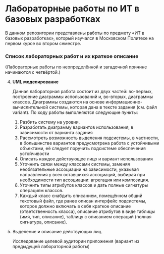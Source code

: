 # Лабораторные работы по ИТ в базовых разработках

В данном репозитории представлены работы по предмету «ИТ в базовых
разработках», который изучался в Московском Политехе на первом курсе
во втором семестре.

### Список лабораторных работ и их краткое описание

(Лабораторные работы по неопределённой и загадочной причине
начинаются с четвёртой.)

4. **UML моделирование**

	Данная лабораторная работа состоит из двух частей: во-первых,
	построение диаграммы использований и, во-вторых, диаграммы
	классов. Диаграммы создаются на основе информационно-
	вычислительной системы, которая дана в тексте задания (см.
	файл variant). По ходу работы выполняются следующие пункты:

	1. Разбить систему на уровни.
	2. Разработать диаграмму вариантов использования, в зависимости от варианта задания
	3. Рассмотреть возможность выделения подсистемы, в частности, в
	   большинстве вариантов предусмотрена работа с устойчивыми объектами,
	   её следует поручить подсистеме обеспечения устойчивости
	4. Описать каждое действующее лицо и вариант использования
	5. Уточнить связи между классами системы, заменяя необязательные
	   ассоциации на зависимости, указывая направления у всех оставшихся
	   ассоциаций, выбирая при необходимости тип ассоциации: агрегация или
	   композиция.
	6. Уточнить типы атрибутов классов и дать полные сигнатуры операциям классов.
	7. Каждый класс снабдить описанием, помещённом общий текстовый файл,
	   где ранее описан интерфейс подсистемы, которое должно включать в
	   себя краткое описание (ответственность класса), описание атрибутов в
	   виде таблицы (имя, тип, описание), таблицу с описанием операций
	   (полная сигнатура, описание).

5. Выделение и описание действующих лиц.

	Исследование целевой аудитории приложения (вариант из предыдущей
	лабораторной работы)
